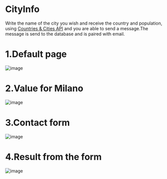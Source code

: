 # CityInfo
Write the name of the city you wish and receive the country and population, using [Countries & Cities API](https://documenter.getpostman.com/view/1134062/T1LJjU52)
and you are able to send a message.The message is send to the database and is paired with email.


# 1.Default page
![image](https://github.com/Damyan24/CityInfo/assets/117590469/cc049eab-2c75-4de5-9d15-639739784951)

# 2.Value for Milano
![image](https://github.com/Damyan24/CityInfo/assets/117590469/6c97aea4-46f4-4699-b3a3-f7bf0463719b)

# 3.Contact form 
![image](https://github.com/Damyan24/CityInfo/assets/117590469/b15d114f-49c0-4acf-af2a-966d2a15f2b4)

# 4.Result from the form

![image](https://github.com/Damyan24/CityInfo/assets/117590469/60c321c8-024e-449a-a0d8-f13a5941e933)








